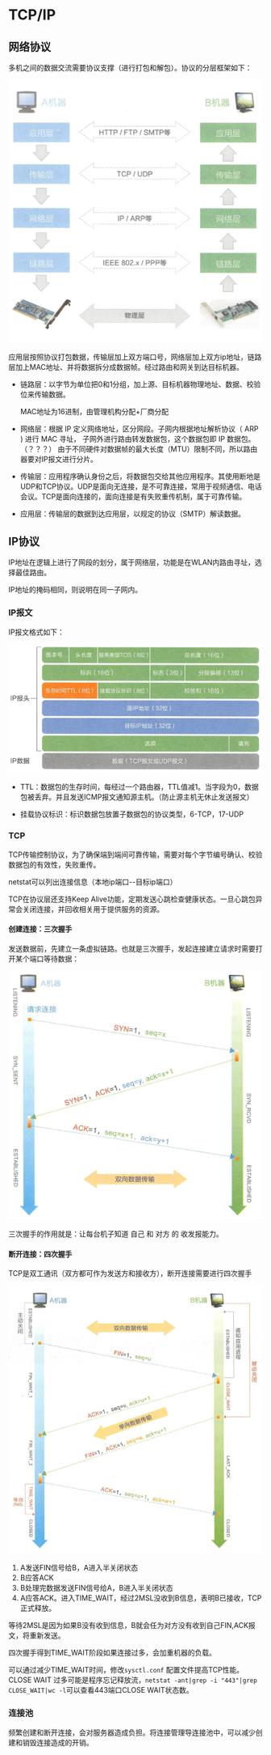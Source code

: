 # TCP/IP

## 网络协议

多机之间的数据交流需要协议支撑（进行打包和解包）。协议的分层框架如下：

![](../imgs/a04.png)  

应用层按照协议打包数据，传输层加上双方端口号，网络层加上双方ip地址，链路层加上MAC地址、并将数据拆分成数据帧。经过路由和网关到达目标机器。

- 链路层：以字节为单位把0和1分组，加上源、目标机器物理地址、数据、校验位来传输数据。

  MAC地址为16进制，由管理机构分配+厂商分配

- 网络层：根据 IP 定义网络地址，区分网段。子网内根据地址解析协议（ ARP ) 进行 MAC 寻址， 子网外进行路由转发数据包，这个数据包即 IP 数据包。（？？？）  由于不同硬件对数据帧的最大长度（MTU）限制不同，所以路由器要对IP报文进行分片。

- 传输层：应用程序确认身份之后，将数据包交给其他应用程序。其使用断地是UDP和TCP协议。UDP是面向无连接，是不可靠连接，常用于视频通信、电话会议。TCP是面向连接的，面向连接是有失败重传机制，属于可靠传输。

- 应用层：传输层的数据到达应用层，以规定的协议（SMTP）解读数据。

## IP协议

IP地址在逻辑上进行了网段的划分，属于网络层，功能是在WLAN内路由寻址，选择最佳路由。

IP地址的掩码相同，则说明在同一子网内。

### IP报文

IP报文格式如下：

![](../imgs/a05.png)  

- TTL：数据包的生存时间，每经过一个路由器，TTL值减1。当字段为0，数据包被丢弃。并且发送ICMP报文通知源主机。（防止源主机无休止发送报文）

- 挂载协议标识：标识数据包放置子数据包的协议类型，6-TCP，17-UDP

### TCP

TCP传输控制协议，为了确保端到端间可靠传输，需要对每个字节编号确认、校验数据包的有效性，失败重传。

netstat可以列出连接信息（本地ip端口--目标ip端口）

TCP在协议层还支持Keep Alive功能，定期发送心跳检查健康状态。一旦心跳包异常会关闭连接，并回收相关用于提供服务的资源。

#### 创建连接：三次握手

发送数据前，先建立一条虚拟链路。也就是三次握手，发起连接建立请求时需要打开某个端口等待数据：

![](../imgs/a06.png)  

三次握手的作用就是：让每台机子知道 自己 和 对方 的 收发报能力。

#### 断开连接：四次握手

TCP是双工通讯（双方都可作为发送方和接收方），断开连接需要进行四次握手

![](../imgs/a07.png)

1. A发送FIN信号给B，A进入半关闭状态
2. B应答ACK
3. B处理完数据发送FIN信号给A，B进入半关闭状态
4. A应答ACK。进入TIME_WAIT，经过2MSL没收到B信息，表明B已接收，TCP正式释放。

等待2MSL是因为如果B没有收到信息，B就会任为对方没有收到自己FIN,ACK报文，将重新发送。

四次握手得到TIME_WAIT阶段如果连接过多，会加重机器的负载。

可以通过减少TIME_WAIT时间，修改``sysctl.conf`` 配置文件提高TCP性能。 CLOSE WAIT 过多可能是程序忘记释放流，``netstat -ant|grep -i "443"|grep CLOSE_WAIT|wc -l``可以查看443端口CLOSE WAIT状态数。

### 连接池

频繁创建和断开连接，会对服务器造成负担。将连接管理导连接池中，可以减少创建和销毁连接造成的开销。





















